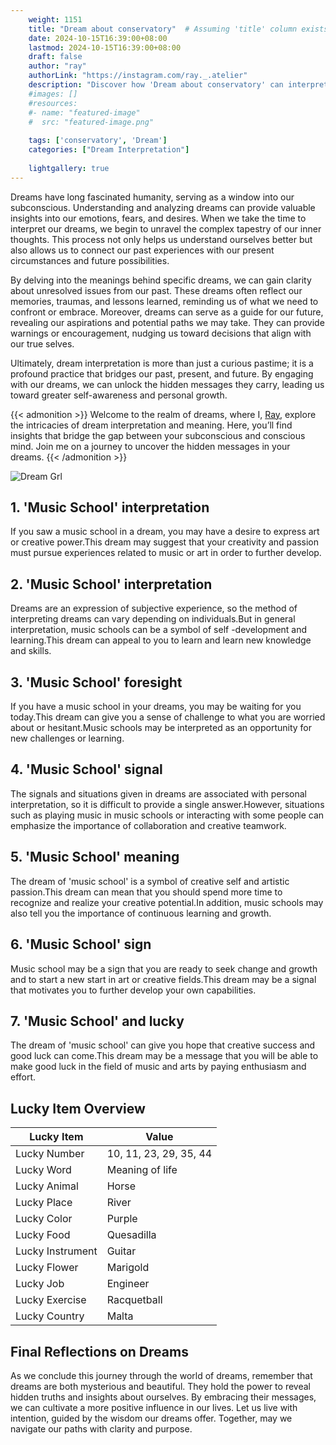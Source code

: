 ```yaml
---
    weight: 1151
    title: "Dream about conservatory"  # Assuming 'title' column exists
    date: 2024-10-15T16:39:00+08:00
    lastmod: 2024-10-15T16:39:00+08:00
    draft: false
    author: "ray"
    authorLink: "https://instagram.com/ray._.atelier"
    description: "Discover how 'Dream about conservatory' can interpret your future and uncover its significant meanings in your life."
    #images: []
    #resources:
    #- name: "featured-image"
    #  src: "featured-image.png"
    
    tags: ['conservatory', 'Dream']
    categories: ["Dream Interpretation"]
    
    lightgallery: true
---
```

    
Dreams have long fascinated humanity, serving as a window into our subconscious. Understanding and analyzing dreams can provide valuable insights into our emotions, fears, and desires. When we take the time to interpret our dreams, we begin to unravel the complex tapestry of our inner thoughts. This process not only helps us understand ourselves better but also allows us to connect our past experiences with our present circumstances and future possibilities.

By delving into the meanings behind specific dreams, we can gain clarity about unresolved issues from our past. These dreams often reflect our memories, traumas, and lessons learned, reminding us of what we need to confront or embrace. Moreover, dreams can serve as a guide for our future, revealing our aspirations and potential paths we may take. They can provide warnings or encouragement, nudging us toward decisions that align with our true selves.

Ultimately, dream interpretation is more than just a curious pastime; it is a profound practice that bridges our past, present, and future. By engaging with our dreams, we can unlock the hidden messages they carry, leading us toward greater self-awareness and personal growth.

{{< admonition >}}
Welcome to the realm of dreams, where I, [Ray](https://instagram.com/ray._.atelier), explore the intricacies of dream interpretation and meaning. Here, you’ll find insights that bridge the gap between your subconscious and conscious mind. Join me on a journey to uncover the hidden messages in your dreams.
{{< /admonition >}}

![Dream Grl](https://cdn.pixabay.com/photo/2017/11/02/03/35/gothic-2910057_1280.jpg "Dream Grl")

## 1. 'Music School' interpretation
If you saw a music school in a dream, you may have a desire to express art or creative power.This dream may suggest that your creativity and passion must pursue experiences related to music or art in order to further develop.

## 2. 'Music School' interpretation
Dreams are an expression of subjective experience, so the method of interpreting dreams can vary depending on individuals.But in general interpretation, music schools can be a symbol of self -development and learning.This dream can appeal to you to learn and learn new knowledge and skills.

## 3. 'Music School' foresight
If you have a music school in your dreams, you may be waiting for you today.This dream can give you a sense of challenge to what you are worried about or hesitant.Music schools may be interpreted as an opportunity for new challenges or learning.

## 4. 'Music School' signal
The signals and situations given in dreams are associated with personal interpretation, so it is difficult to provide a single answer.However, situations such as playing music in music schools or interacting with some people can emphasize the importance of collaboration and creative teamwork.

## 5. 'Music School' meaning
The dream of 'music school' is a symbol of creative self and artistic passion.This dream can mean that you should spend more time to recognize and realize your creative potential.In addition, music schools may also tell you the importance of continuous learning and growth.

## 6. 'Music School' sign
Music school may be a sign that you are ready to seek change and growth and to start a new start in art or creative fields.This dream may be a signal that motivates you to further develop your own capabilities.

## 7. 'Music School' and lucky
The dream of 'music school' can give you hope that creative success and good luck can come.This dream may be a message that you will be able to make good luck in the field of music and arts by paying enthusiasm and effort.

## Lucky Item Overview
| Lucky Item          | Value              |
|---------------|--------------------|
| Lucky Number        | 10, 11, 23, 29, 35, 44  |
| Lucky Word          | Meaning of life |
| Lucky Animal        | Horse |
| Lucky Place         | River     |
| Lucky Color         | Purple     |
| Lucky Food          | Quesadilla      |
| Lucky Instrument    | Guitar |
| Lucky Flower        | Marigold    |
| Lucky Job           | Engineer       |
| Lucky Exercise      | Racquetball  |
| Lucky Country       | Malta    |


##  Final Reflections on Dreams

As we conclude this journey through the world of dreams, remember that dreams are both mysterious and beautiful. They hold the power to reveal hidden truths and insights about ourselves. By embracing their messages, we can cultivate a more positive influence in our lives. Let us live with intention, guided by the wisdom our dreams offer. Together, may we navigate our paths with clarity and purpose.

